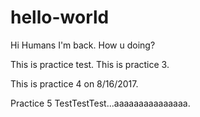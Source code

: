 # hello-world
Hi Humans
I'm back. How u doing?

This is practice test.
This is practice 3.

This is practice 4 on 8/16/2017.

Practice 5
TestTestTest...aaaaaaaaaaaaaaa.
